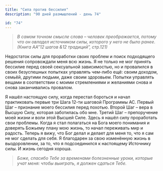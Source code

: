 ```yaml
---
title: "Сила против бессилия"
description: "90 дней размышлений - день 74"

id: "74"
---
```


> _В самом точном смысле слова – человек преображается, потому что он овладел
> источником силы, которого у него не было ранее. (Книга АА”12 шагов &12
> традиций”, стр.121)_

Недостаток силы для проработки своих проблем и поиск подходящего решения
сопровождали меня всю жизнь. Я не только не мог принять бессилие перед своей
сексуальной зависимостью, но и провалился в своих безуспешных попытках
управлять чем-либо ещё: своим доходом, семьёй, другими людьми, даже своим
здоровьем. Попытки управлять вещами в соответствии с моими стремлениями и
желаниями снова и снова заканчивались провалом.

Я нашёл настоящую силу, когда перестал бороться и начал практиковать первые
три Шага 12-ти шаговой Программы АС. Первый Шаг – признание моего бессилия
перед похотью. Второй Шаг – вера в Высшую Силу, которая заботилась обо мне.
Третий Шаг – препоручение моей жизни и воли этой Высшей Силе. Здесь я нашёл
силу проработать свои проблемы. Когда я стал полагаться на Бога моего
понимания и доверять Божьему плану мою жизнь, то начал переживать мир и
радость. Теперь я вижу, что Бог делал и делает для меня то, что я сам не мог
сделать для себя. Я благодарен за свою изменённую жизнь в выздоровлении, за
то, что я подсоединился к настоящему Источнику силы. И жизнь сегодня хороша.

> _Боже, спасибо Тебе за временами болезненные уроки, которые учат меня: чтобы
> выиграть, я должен сдаться Тебе._
